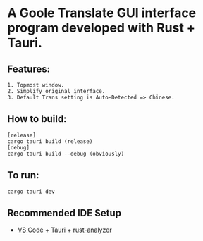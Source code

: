 # A Goole Translate GUI interface program developed with Rust + Tauri.

## Features:
    1. Topmost window.
    2. Simplify original interface.
    3. Default Trans setting is Auto-Detected => Chinese.

## How to build:
    [release]
    cargo tauri build (release)
    [debug]
    cargo tauri build --debug (obviously)

## To run:
    cargo tauri dev


## Recommended IDE Setup

- [VS Code](https://code.visualstudio.com/) + [Tauri](https://marketplace.visualstudio.com/items?itemName=tauri-apps.tauri-vscode) + [rust-analyzer](https://marketplace.visualstudio.com/items?itemName=rust-lang.rust-analyzer)
